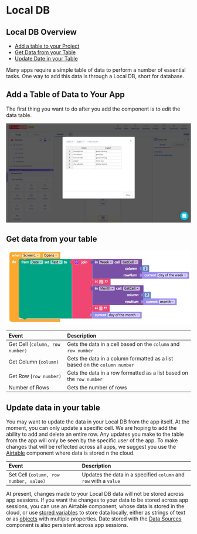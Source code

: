 # Local DB

## Local DB Overview

* [Add a table to your Project](local-db.md#add-a-table-of-data-to-your-app)
* [Get Data from your Table](local-db.md#get-data-from-your-table)
* [Update Date in your Table](local-db.md#update-data-in-your-table)

Many apps require a simple table of data to perform a number of essential tasks. One way to add this data is through a Local DB, short for database.

## Add a Table of Data to Your App

The first thing you want to do after you add the component is to edit the data table.

![You can enter your data manually or copy and paste it from most spreadsheets](.gitbook/assets/screen-shot-2018-12-12-at-5.41.11-pm.png)

## Get data from your table

![Get Cell block used to return the name of a month as it corresponds to the numerical month](.gitbook/assets/screen-shot-2018-12-13-at-2.48.14-pm.png)

| Event | Description |
| :--- | :--- |
| Get Cell \(`column, row number)` | Gets the data in a cell based on the `column` and `row number` |
| Get Column \(`column)` | Gets the data in a column formatted as a list based on the `column number` |
| Get Row \(`row number)` | Gets the data in a row formatted as a list based on the `row number` |
| Number of Rows | Gets the number of rows |

## Update data in your table

You may want to update the data in your Local DB from the app itself. At the moment, you can only update a specific cell. We are hoping to add the ability to add and delete an entire row. Any updates you make to the table from the app will only be seen by the specific user of the app. To make changes that will be reflected across all apps, we suggest you use the [Airtable](spreadsheet.md) component where data is stored n the cloud.

| Event | Description |
| :--- | :--- |
| Set Cell \(`column, row number, value)` | Updates the data in a specified `column` and `row` with a `value` |

At present, changes made to your Local DB data will not be stored across app sessions. If you want the changes to your data to be stored across app sessions, you can use an Airtable component, whose data is stored in the cloud, or use [stored variables](variables.md#stored-variables) to store data locally, either as strings of text or as [objects](objects.md) with multiple properties. Date stored with the [Data Sources](data-sources.md) component is also persistent across app sessions.

